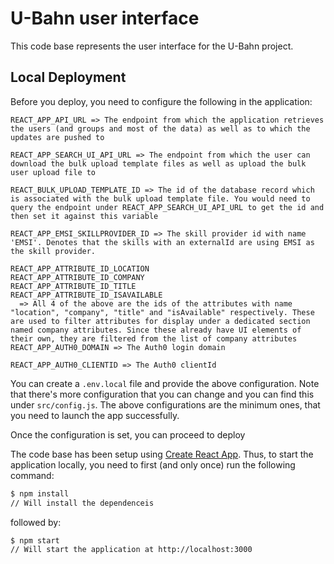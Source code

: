 # U-Bahn user interface

This code base represents the user interface for the U-Bahn project.

## Local Deployment

Before you deploy, you need to configure the following in the application:

```text
REACT_APP_API_URL => The endpoint from which the application retrieves the users (and groups and most of the data) as well as to which the updates are pushed to

REACT_APP_SEARCH_UI_API_URL => The endpoint from which the user can download the bulk upload template files as well as upload the bulk user upload file to

REACT_BULK_UPLOAD_TEMPLATE_ID => The id of the database record which is associated with the bulk upload template file. You would need to query the endpoint under REACT_APP_SEARCH_UI_API_URL to get the id and then set it against this variable

REACT_APP_EMSI_SKILLPROVIDER_ID => The skill provider id with name 'EMSI'. Denotes that the skills with an externalId are using EMSI as the skill provider.

REACT_APP_ATTRIBUTE_ID_LOCATION
REACT_APP_ATTRIBUTE_ID_COMPANY
REACT_APP_ATTRIBUTE_ID_TITLE
REACT_APP_ATTRIBUTE_ID_ISAVAILABLE
  => All 4 of the above are the ids of the attributes with name "location", "company", "title" and "isAvailable" respectively. These are used to filter attributes for display under a dedicated section named company attributes. Since these already have UI elements of their own, they are filtered from the list of company attributes
REACT_APP_AUTH0_DOMAIN => The Auth0 login domain

REACT_APP_AUTH0_CLIENTID => The Auth0 clientId
```

You can create a `.env.local` file and provide the above configuration. Note that there's more configuration that you can change and you can find this under `src/config.js`. The above configurations are the minimum ones, that you need to launch the app successfully.

Once the configuration is set, you can proceed to deploy

The code base has been setup using [Create React App](https://github.com/facebook/create-react-app). Thus, to start the application locally, you need to first (and only once) run the following command:

```bash
$ npm install
// Will install the dependenceis
```

followed by:

```bash
$ npm start
// Will start the application at http://localhost:3000
```
